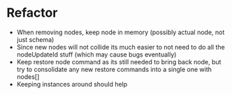 # Refactor

* When removing nodes, keep node in memory (possibly actual node, not just schema)
* Since new nodes will not collide its much easier to not need to do all the nodeUpdateId stuff (which may cause bugs eventually)
* Keep restore node command as its still needed to bring back node, but try to consolidate any new restore commands into a single one with nodes[]
* Keeping instances around should help